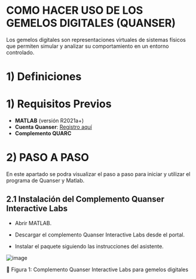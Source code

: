 # COMO HACER USO DE LOS GEMELOS DIGITALES (QUANSER)

Los gemelos digitales son representaciones virtuales de sistemas físicos que permiten simular y analizar su comportamiento en un entorno controlado.  

# 1) Definiciones


# 1)  Requisitos Previos  
- **MATLAB** (versión R2021a+)  
- **Cuenta Quanser**: [Registro aquí](https://portal.quanser.com/)  
- **Complemento QUARC**  

# 2) PASO A PASO

En este apartado se podra visualizar el paso a paso para iniciar y utilizar el programa de Quanser y Matlab.

## 2.1 Instalación del Complemento Quanser Interactive Labs
- Abrir MATLAB.

- Descargar el complemento Quanser Interactive Labs desde el portal.

- Instalar el paquete siguiendo las instrucciones del asistente.

![image](https://github.com/user-attachments/assets/5ba8c5e4-a6d4-4e25-ae59-f07311455623)


🔹 Figura 1: Complemento Quanser Interactive Labs para gemelos digitales
